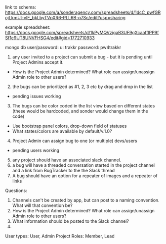 link to schema:
https://docs.google.com/a/sonderagency.com/spreadsheets/d/1dcC_pwfGRojLkmUl-vIE_bkLbyTVpXR6-PLL6B-q7Sc/edit?usp=sharing


example spreadsheet:
https://docs.google.com/spreadsheets/d/1kPyMQVzigaB3UF9gXcaafflPP9fSf1c9UT8UNVFHSG4/edit#gid=1772710933

mongo db user/password:
u: trakkr
password: pw4trakkr

1. any user invited to a project can submit a bug - but it is pending until Project Admins accept it.
  - How is the Project Admin determined? What role can assign/unassign Admin role to other users?
2. the bugs can be prioritized as #1, 2, 3 etc by drag and drop in the list
  - pending issues working
3. The bugs can be color coded in the list view based on different states (these would be hardcoded, and sonder would change them in the code)
  - Use bootstrap panel colors, drop-down field of statuses
  - What states/colors are available by default/v.1.0?
4. Project Admin can assign bug to one (or multiple) devs/users
  - pending users working
5. any project should have an associated slack channel.
6. a bug will have a threaded conversation started in the project channel and a link from BugTracker to the the Slack thread
7. A bug should have an option for a repeater of images and a repeater of links

Questions:
1. Channels can't be created by app, but can post to a naming convention. What will that convention be?
2. How is the Project Admin determined? What role can assign/unassign Admin role to other users?
3. What information should be posted to the Slack channel?
4.

User types:
  User, Admin
Project Roles:
  Member, Lead
